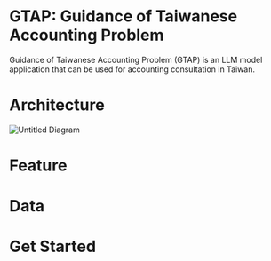 # GTAP: Guidance of Taiwanese Accounting Problem
Guidance of Taiwanese Accounting Problem (GTAP) is an LLM model application that can be used for accounting consultation in Taiwan.
# Architecture
![Untitled Diagram](https://github.com/user-attachments/assets/6f46a0b8-7490-420f-bc10-8eb368c2b797)

# Feature
# Data
# Get Started
